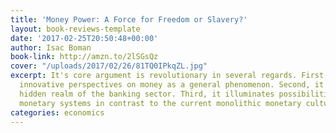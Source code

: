 ```yaml
---
title: 'Money Power: A Force for Freedom or Slavery?'
layout: book-reviews-template
date: '2017-02-25T20:50:48+00:00'
author: Isac Boman
book-link: http://amzn.to/2lSGsQz
cover: "/uploads/2017/02/26/81TQ0IPkqZL.jpg"
excerpt: It's core argument is revolutionary in several regards. First, it presents
  innovative perspectives on money as a general phenomenon. Second, it exposes the
  hidden realm of the banking sector. Third, it illuminates possibilities for alternative
  monetary systems in contrast to the current monolithic monetary culture.
categories: economics
---
```

